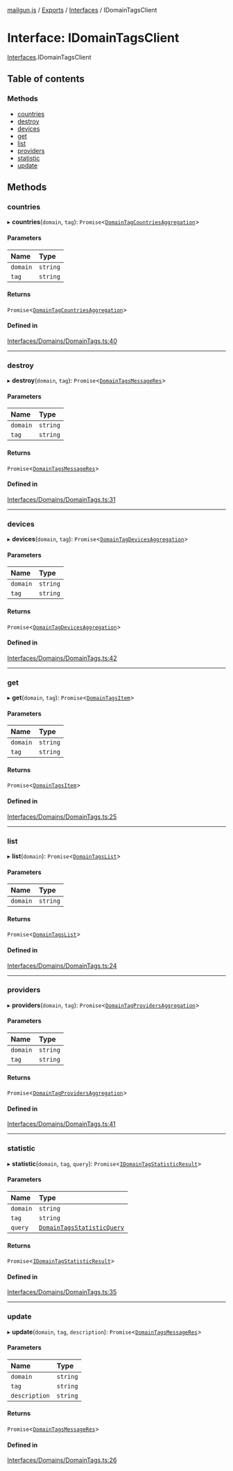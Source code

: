 [mailgun.js](../README.md) / [Exports](../modules.md) / [Interfaces](../modules/Interfaces.md) / IDomainTagsClient

# Interface: IDomainTagsClient

[Interfaces](../modules/Interfaces.md).IDomainTagsClient

## Table of contents

### Methods

- [countries](Interfaces.IDomainTagsClient.md#countries)
- [destroy](Interfaces.IDomainTagsClient.md#destroy)
- [devices](Interfaces.IDomainTagsClient.md#devices)
- [get](Interfaces.IDomainTagsClient.md#get)
- [list](Interfaces.IDomainTagsClient.md#list)
- [providers](Interfaces.IDomainTagsClient.md#providers)
- [statistic](Interfaces.IDomainTagsClient.md#statistic)
- [update](Interfaces.IDomainTagsClient.md#update)

## Methods

### countries

▸ **countries**(`domain`, `tag`): `Promise`<[`DomainTagCountriesAggregation`](../modules.md#domaintagcountriesaggregation)\>

#### Parameters

| Name | Type |
| :------ | :------ |
| `domain` | `string` |
| `tag` | `string` |

#### Returns

`Promise`<[`DomainTagCountriesAggregation`](../modules.md#domaintagcountriesaggregation)\>

#### Defined in

[Interfaces/Domains/DomainTags.ts:40](https://github.com/mailgun/mailgun.js/blob/baf58b4/lib/Interfaces/Domains/DomainTags.ts#L40)

___

### destroy

▸ **destroy**(`domain`, `tag`): `Promise`<[`DomainTagsMessageRes`](../modules.md#domaintagsmessageres)\>

#### Parameters

| Name | Type |
| :------ | :------ |
| `domain` | `string` |
| `tag` | `string` |

#### Returns

`Promise`<[`DomainTagsMessageRes`](../modules.md#domaintagsmessageres)\>

#### Defined in

[Interfaces/Domains/DomainTags.ts:31](https://github.com/mailgun/mailgun.js/blob/baf58b4/lib/Interfaces/Domains/DomainTags.ts#L31)

___

### devices

▸ **devices**(`domain`, `tag`): `Promise`<[`DomainTagDevicesAggregation`](../modules.md#domaintagdevicesaggregation)\>

#### Parameters

| Name | Type |
| :------ | :------ |
| `domain` | `string` |
| `tag` | `string` |

#### Returns

`Promise`<[`DomainTagDevicesAggregation`](../modules.md#domaintagdevicesaggregation)\>

#### Defined in

[Interfaces/Domains/DomainTags.ts:42](https://github.com/mailgun/mailgun.js/blob/baf58b4/lib/Interfaces/Domains/DomainTags.ts#L42)

___

### get

▸ **get**(`domain`, `tag`): `Promise`<[`DomainTagsItem`](../modules.md#domaintagsitem)\>

#### Parameters

| Name | Type |
| :------ | :------ |
| `domain` | `string` |
| `tag` | `string` |

#### Returns

`Promise`<[`DomainTagsItem`](../modules.md#domaintagsitem)\>

#### Defined in

[Interfaces/Domains/DomainTags.ts:25](https://github.com/mailgun/mailgun.js/blob/baf58b4/lib/Interfaces/Domains/DomainTags.ts#L25)

___

### list

▸ **list**(`domain`): `Promise`<[`DomainTagsList`](../modules.md#domaintagslist)\>

#### Parameters

| Name | Type |
| :------ | :------ |
| `domain` | `string` |

#### Returns

`Promise`<[`DomainTagsList`](../modules.md#domaintagslist)\>

#### Defined in

[Interfaces/Domains/DomainTags.ts:24](https://github.com/mailgun/mailgun.js/blob/baf58b4/lib/Interfaces/Domains/DomainTags.ts#L24)

___

### providers

▸ **providers**(`domain`, `tag`): `Promise`<[`DomainTagProvidersAggregation`](../modules.md#domaintagprovidersaggregation)\>

#### Parameters

| Name | Type |
| :------ | :------ |
| `domain` | `string` |
| `tag` | `string` |

#### Returns

`Promise`<[`DomainTagProvidersAggregation`](../modules.md#domaintagprovidersaggregation)\>

#### Defined in

[Interfaces/Domains/DomainTags.ts:41](https://github.com/mailgun/mailgun.js/blob/baf58b4/lib/Interfaces/Domains/DomainTags.ts#L41)

___

### statistic

▸ **statistic**(`domain`, `tag`, `query`): `Promise`<[`IDomainTagStatisticResult`](Interfaces.IDomainTagStatisticResult.md)\>

#### Parameters

| Name | Type |
| :------ | :------ |
| `domain` | `string` |
| `tag` | `string` |
| `query` | [`DomainTagsStatisticQuery`](../modules.md#domaintagsstatisticquery) |

#### Returns

`Promise`<[`IDomainTagStatisticResult`](Interfaces.IDomainTagStatisticResult.md)\>

#### Defined in

[Interfaces/Domains/DomainTags.ts:35](https://github.com/mailgun/mailgun.js/blob/baf58b4/lib/Interfaces/Domains/DomainTags.ts#L35)

___

### update

▸ **update**(`domain`, `tag`, `description`): `Promise`<[`DomainTagsMessageRes`](../modules.md#domaintagsmessageres)\>

#### Parameters

| Name | Type |
| :------ | :------ |
| `domain` | `string` |
| `tag` | `string` |
| `description` | `string` |

#### Returns

`Promise`<[`DomainTagsMessageRes`](../modules.md#domaintagsmessageres)\>

#### Defined in

[Interfaces/Domains/DomainTags.ts:26](https://github.com/mailgun/mailgun.js/blob/baf58b4/lib/Interfaces/Domains/DomainTags.ts#L26)
